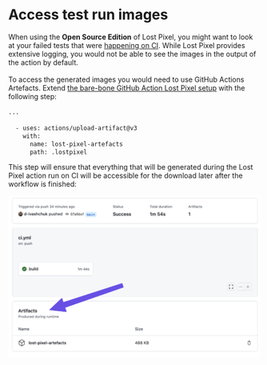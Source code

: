 # Access test run images

When using the **Open Source Edition** of Lost Pixel, you might want to look at your failed tests that were [happening on CI](../community-edition/getting-started.md). While Lost Pixel provides extensive logging, you would not be able to see the images in the output of the action by default.\
\
To access the generated images you would need to use GitHub Actions Artefacts. Extend [the bare-bone GitHub Action Lost Pixel setup](../setup/integrating-with-github-actions.md) with the following step:

```
...

  - uses: actions/upload-artifact@v3
    with:
      name: lost-pixel-artefacts
      path: .lostpixel
```

This step will ensure that everything that will be generated during the Lost Pixel action run on CI will be accessible for the download later after the workflow is finished:

![](../.gitbook/assets/SCR-20220527-evp.png)
